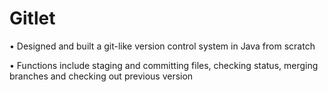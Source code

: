 # Gitlet
•	Designed and built a git-like version control system in Java from scratch 

•	Functions include staging and committing files, checking status, merging branches and checking out previous version
